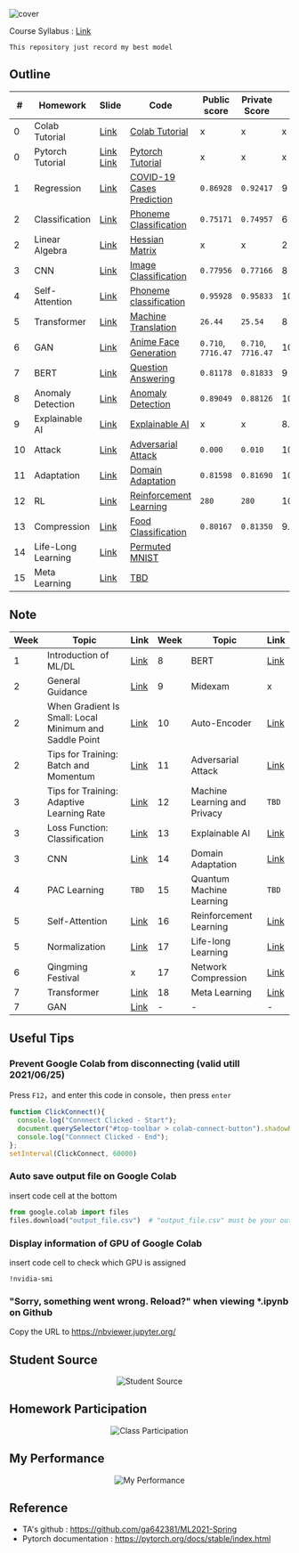 ![cover](https://github.com/Offliners/OFF/blob/main/cover.png)

Course Syllabus : [Link](https://speech.ee.ntu.edu.tw/~hylee/ml/2021-spring.html)

`This repository just record my best model`

## Outline
|#|Homework|Slide|Code|Public score|Private Score|Score|
|-|-|-|-|-|-|-|
|0|Colab Tutorial|[Link](HW0/Google_Colab_Tutorial.pdf)|[Colab Tutorial](HW0/Colab_Tutorial.ipynb)|x|x|x|
|0|Pytorch Tutorial|[Link](HW0/Pytorch_Tutorial_1.pdf) [Link](HW0/Pytorch_Tutorial_2.pdf)|[Pytorch Tutorial](HW0/Pytorch_Tutorial.ipynb)|x|x|x|
|1|Regression|[Link](HW1/HW01.pdf)|[COVID-19 Cases Prediction](HW1/homework1.ipynb)|`0.86928`|`0.92417`|9|
|2|Classification|[Link](HW2/HW02.pdf)|[Phoneme Classification](HW2/homework2_1.ipynb)|`0.75171`|`0.74957`|6|
|2|Linear Algebra|[Link](HW2/HW02.pdf)|[Hessian Matrix](HW2/homework2_2.ipynb)|x|x|2|
|3|CNN|[Link](HW3/HW03.pdf)|[Image Classification](HW3/homework3.ipynb)|`0.77956`|`0.77166`|8|
|4|Self-Attention|[Link](HW4/HW04.pdf)|[Phoneme classification](HW4/homework4.ipynb)|`0.95928`|`0.95833`|10+0.5([report](HW4/hw4_report.pdf))|
|5|Transformer|[Link](HW5/HW05.pdf)|[Machine Translation](HW5/homework5.ipynb)|`26.44`|`25.54`|8|
|6|GAN|[Link](HW6/HW06.pdf)|[Anime Face Generation](HW6/homework6.ipynb)|`0.710`, `7716.47`|`0.710`, `7716.47`|10+0.5([report](HW6/hw6_report.pdf))|
|7|BERT|[Link](HW7/HW07.pdf)|[Question Answering](HW7/homework7.ipynb)|`0.81178`|`0.81833`|9|
|8|Anomaly Detection|[Link](HW8/HW08.pdf)|[Anomaly Detection](HW8/homework8.ipynb)|`0.89049`|`0.88126`|10+0.5([report](HW8/hw8_report.pdf))|
|9|Explainable AI|[Link](HW9/HW09.pdf)|[Explainable AI](HW9/homework9.ipynb)|x|x|8.4|
|10|Attack|[Link](HW10/HW10.pdf)|[Adversarial Attack](HW10/homework10.ipynb)|`0.000`|`0.010`|10+0.5([report](HW10/hw10_report.pdf))|
|11|Adaptation|[Link](HW11/HW11.pdf)|[Domain Adaptation](HW11/homework11.ipynb)|`0.81598`|`0.81690`|10+0.5([report](HW11/hw11_report.pdf))|
|12|RL|[Link](HW12/HW12.pdf)|[Reinforcement Learning](HW12/homework12.ipynb)|`280`|`280`|10+0.5([report](HW12/hw12_report.pdf))|
|13|Compression|[Link](HW13/HW13.pdf)|[Food Classification](HW13/homework13.ipynb)|`0.80167`|`0.81350`|9.5|
|14|Life-Long Learning|[Link](HW14/HW14.pdf)|[Permuted MNIST](HW14/homework14.ipynb)||||
|15|Meta Learning|[Link](HW15/HW15.pdf)|[TBD](HW15/homework15.ipynb)||||

## Note
|Week|Topic|Link|Week|Topic|Link|
|-|-|-|-|-|-|
|1|Introduction of ML/DL|[Link](https://offliners.github.io/post/ntuml-week1/)|8|BERT|[Link](https://offliners.github.io/post/ntuml-week8/)|
|2|General Guidance|[Link](https://offliners.github.io/post/ntuml-week2-1/)|9|Midexam|x|
|2|When Gradient Is Small: Local Minimum and Saddle Point|[Link](https://offliners.github.io/post/ntuml-week2-2/)|10|Auto-Encoder|[Link](https://offliners.github.io/post/ntuml-week10/)|
|2|Tips for Training: Batch and Momentum|[Link](https://offliners.github.io/post/ntuml-week2-3/)|11|Adversarial Attack|[Link](https://offliners.github.io/post/ntuml-week11/)|
|3|Tips for Training: Adaptive Learning Rate|[Link](https://offliners.github.io/post/ntuml-week3-1/)|12|Machine Learning and Privacy|`TBD`|
|3|Loss Function: Classification|[Link](https://offliners.github.io/post/ntuml-week3-2/)|13|Explainable AI|[Link](https://offliners.github.io/post/ntuml-week13/)|
|3|CNN|[Link](https://offliners.github.io/post/ntuml-week3-3/)|14|Domain Adaptation|[Link](https://offliners.github.io/post/ntuml-week14/)|
|4|PAC Learning|`TBD`|15|Quantum Machine Learning|`TBD`|
|5|Self-Attention|[Link](https://offliners.github.io/post/ntuml-week5-1/)|16|Reinforcement Learning|[Link](https://offliners.github.io/post/ntuml-week16/)|
|5|Normalization|[Link](https://offliners.github.io/post/ntuml-week5-2/)|17|Life-long Learning|[Link](https://offliners.github.io/post/ntuml-week17-1/)|
|6|Qingming Festival|x|17|Network Compression|[Link](https://offliners.github.io/post/ntuml-week17-2/)|
|7|Transformer|[Link](https://offliners.github.io/post/ntuml-week7-1/)|18|Meta Learning|[Link](https://offliners.github.io/post/ntuml-week18/)|
|7|GAN|[Link](https://offliners.github.io/post/ntuml-week7-2/)|-|-|-|

## Useful Tips
### Prevent Google Colab from disconnecting (valid utill 2021/06/25)
Press `F12`，and enter this code in console，then press `enter`
```javascript
function ClickConnect(){
  console.log("Connnect Clicked - Start"); 
  document.querySelector("#top-toolbar > colab-connect-button").shadowRoot.querySelector("#connect").click();
  console.log("Connnect Clicked - End"); 
};
setInterval(ClickConnect, 60000)
```

### Auto save output file on Google Colab
insert code cell at the bottom
```python
from google.colab import files
files.download("output_file.csv")  # "output_file.csv" must be your output file name
```

### Display information of GPU of Google Colab
insert code cell to check which GPU is assigned
```shell
!nvidia-smi
```
### "Sorry, something went wrong. Reload?" when viewing *.ipynb on Github
Copy the URL to https://nbviewer.jupyter.org/

## Student Source
<p align="center">
<img src="https://github.com/Offliners/OFF/blob/main/StudentSource.jpg" alt="Student Source">
</p>

## Homework Participation
<p align="center">
<img src="https://github.com/Offliners/OFF/blob/main/ClassParticipation.PNG" alt="Class Participation">
</p>

## My Performance
<p align="center">
<img src="https://github.com/Offliners/OFF/blob/main/myAbility.JPG" alt="My Performance">
</p>

## Reference
* TA's github : https://github.com/ga642381/ML2021-Spring
* Pytorch documentation : https://pytorch.org/docs/stable/index.html
